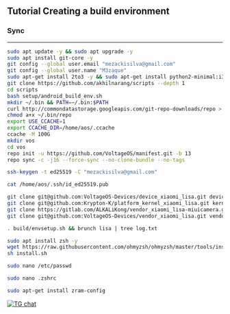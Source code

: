 Tutorial Creating a build environment
-------------------------------------

### Sync ###

----------------------------------

```bash
sudo apt update -y && sudo apt upgrade -y
sudo apt install git-core -y
git config --global user.email "mezackisilva@gmail.com"
git config --global user.name "M3zaque"
sudo apt-get install 2to3 -y && sudo apt-get install python2-minimal:i386 -y && sudo apt-get install python2:i386 -y && sudo apt-get install python2-minimal -y && sudo apt-get install python2 -y && sudo apt-get install dh-python -y && sudo apt-get install python-is-python3 -y && sudo apt-get install python2 -y && sudo apt-get install python3 -y && sudo apt-get install python3.9 -y && sudo apt-get install python3.10 -y && sudo apt-get install python3.11 -y && sudo apt-get install python3-pip -y
git clone https://github.com/akhilnarang/scripts --depth 1
cd scripts
bash setup/android_build_env.sh
mkdir ~/.bin && PATH=~/.bin:$PATH
curl http://commondatastorage.googleapis.com/git-repo-downloads/repo > ~/.bin/repo
chmod a+x ~/.bin/repo
export USE_CCACHE=1
export CCACHE_DIR=/home/aos/.ccache
ccache -M 100G
mkdir vos
cd vos
repo init -u https://github.com/VoltageOS/manifest.git -b 13
repo sync -c -j16 --force-sync --no-clone-bundle --no-tags
```
```bash
ssh-keygen -t ed25519 -C "mezackisilva@gmail.com"
```
```bash
cat /home/aos/.ssh/id_ed25519.pub
```
```bash
git clone git@github.com:VoltageOS-Devices/device_xiaomi_lisa.git device/xiaomi/lisa
git clone git@github.com:Krypton-K/platform_kernel_xiaomi_lisa.git kernel/xiaomi/lisa
git clone https://gitlab.com/ALKALiKong/vendor_xiaomi_lisa-miuicamera.git -b thirteen vendor/xiaomi/lisa-miuicamera
git clone git@github.com:VoltageOS-Devices/vendor_xiaomi_lisa.git vendor/xiaomi/lisa
```
```bash
. build/envsetup.sh && brunch lisa | tree log.txt
```
```bash
sudo apt install zsh -y
wget https://raw.githubusercontent.com/ohmyzsh/ohmyzsh/master/tools/install.sh
sh install.sh
```
```bash
sudo nano /etc/passwd
```
```bash
sudo nano .zshrc
```
```bash
sudo apt-get install zram-config
```

[![TG chat](https://img.shields.io/badge/Support-Telegram-%23e52c5f.svg?style=for-the-badge&logo=telegram&&labelColor=121217991103595)](https://t.me/Cow6oy)
